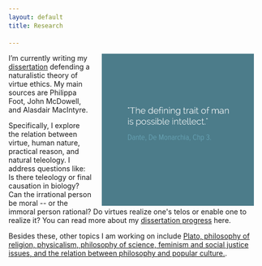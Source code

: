 ```yaml
---
layout: default
title: Research

--- 
```


<img src="/img/possibleintellect.png" alt="dante-intellect" align="right" hspace="20" height="300" width="300">

I’m currently writing my [dissertation](/phd) defending a naturalistic theory of virtue ethics. My main sources are Philippa Foot, John McDowell, and Alasdair MacIntyre.

Specifically, I explore the relation between virtue, human nature, practical reason, and natural teleology. I address questions like: Is there teleology or final causation in biology? Can the irrational person be moral -- or the immoral person rational? Do virtues realize one's telos or enable one to realize it? You can read more about my [dissertation progress](/phd) here.

Besides these, other topics I am working on include [Plato, philosophy of religion, physicalism, philosophy of science, feminism and social justice issues, and the relation between philosophy and popular culture.](https://uky.academia.edu/KeithBuhler). 
